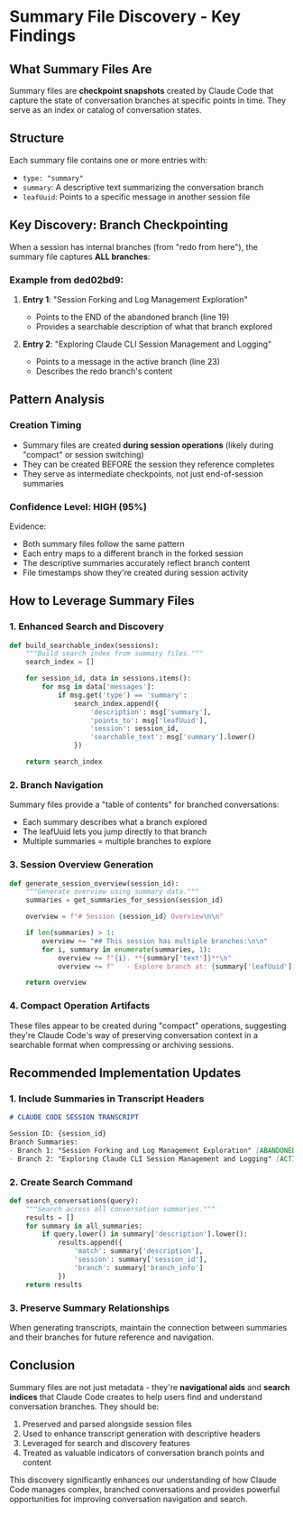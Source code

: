 # Summary File Discovery - Key Findings

## What Summary Files Are

Summary files are **checkpoint snapshots** created by Claude Code that capture the state of conversation branches at specific points in time. They serve as an index or catalog of conversation states.

## Structure

Each summary file contains one or more entries with:
- `type: "summary"`
- `summary`: A descriptive text summarizing the conversation branch
- `leafUuid`: Points to a specific message in another session file

## Key Discovery: Branch Checkpointing

When a session has internal branches (from "redo from here"), the summary file captures **ALL branches**:

### Example from ded02bd9:
1. **Entry 1**: "Session Forking and Log Management Exploration"
   - Points to the END of the abandoned branch (line 19)
   - Provides a searchable description of what that branch explored

2. **Entry 2**: "Exploring Claude CLI Session Management and Logging"
   - Points to a message in the active branch (line 23)
   - Describes the redo branch's content

## Pattern Analysis

### Creation Timing
- Summary files are created **during session operations** (likely during "compact" or session switching)
- They can be created BEFORE the session they reference completes
- They serve as intermediate checkpoints, not just end-of-session summaries

### Confidence Level: HIGH (95%)
Evidence:
- Both summary files follow the same pattern
- Each entry maps to a different branch in the forked session
- The descriptive summaries accurately reflect branch content
- File timestamps show they're created during session activity

## How to Leverage Summary Files

### 1. **Enhanced Search and Discovery**
```python
def build_searchable_index(sessions):
    """Build search index from summary files."""
    search_index = []

    for session_id, data in sessions.items():
        for msg in data['messages']:
            if msg.get('type') == 'summary':
                search_index.append({
                    'description': msg['summary'],
                    'points_to': msg['leafUuid'],
                    'session': session_id,
                    'searchable_text': msg['summary'].lower()
                })

    return search_index
```

### 2. **Branch Navigation**
Summary files provide a "table of contents" for branched conversations:
- Each summary describes what a branch explored
- The leafUuid lets you jump directly to that branch
- Multiple summaries = multiple branches to explore

### 3. **Session Overview Generation**
```python
def generate_session_overview(session_id):
    """Generate overview using summary data."""
    summaries = get_summaries_for_session(session_id)

    overview = f"# Session {session_id} Overview\n\n"

    if len(summaries) > 1:
        overview += "## This session has multiple branches:\n\n"
        for i, summary in enumerate(summaries, 1):
            overview += f"{i}. **{summary['text']}**\n"
            overview += f"   - Explore branch at: {summary['leafUuid'][:8]}...\n\n"

    return overview
```

### 4. **Compact Operation Artifacts**
These files appear to be created during "compact" operations, suggesting they're Claude Code's way of preserving conversation context in a searchable format when compressing or archiving sessions.

## Recommended Implementation Updates

### 1. Include Summaries in Transcript Headers
```markdown
# CLAUDE CODE SESSION TRANSCRIPT

Session ID: {session_id}
Branch Summaries:
- Branch 1: "Session Forking and Log Management Exploration" [ABANDONED]
- Branch 2: "Exploring Claude CLI Session Management and Logging" [ACTIVE]
```

### 2. Create Search Command
```python
def search_conversations(query):
    """Search across all conversation summaries."""
    results = []
    for summary in all_summaries:
        if query.lower() in summary['description'].lower():
            results.append({
                'match': summary['description'],
                'session': summary['session_id'],
                'branch': summary['branch_info']
            })
    return results
```

### 3. Preserve Summary Relationships
When generating transcripts, maintain the connection between summaries and their branches for future reference and navigation.

## Conclusion

Summary files are not just metadata - they're **navigational aids** and **search indices** that Claude Code creates to help users find and understand conversation branches. They should be:
1. Preserved and parsed alongside session files
2. Used to enhance transcript generation with descriptive headers
3. Leveraged for search and discovery features
4. Treated as valuable indicators of conversation branch points and content

This discovery significantly enhances our understanding of how Claude Code manages complex, branched conversations and provides powerful opportunities for improving conversation navigation and search.